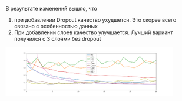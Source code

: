 В результате изменений вышло, что 
1. при добавлении Dropout качество ухудшется. Это скорее всего связано с особенностью данных
2. При добавлении слоев качество улучшается. Лучший вариант получился с 3 слоями без dropout

<p float="left">
  <img src="./neural networks/mlp/mlp_pl.png" width="90%" />
</p>                                                     
  

